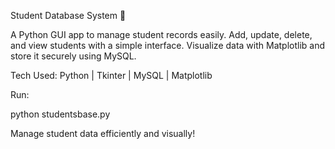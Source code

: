 Student Database System 📝

A Python GUI app to manage student records easily. Add, update, delete, and view students with a simple interface. Visualize data with Matplotlib and store it securely using MySQL.

Tech Used: Python | Tkinter | MySQL | Matplotlib

Run:

python studentsbase.py


Manage student data efficiently and visually!
